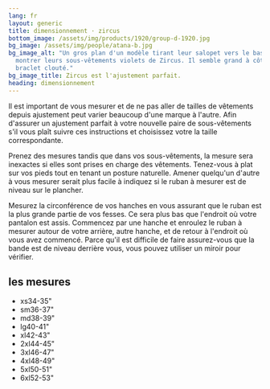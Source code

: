 ```yaml
---
lang: fr
layout: generic
title: dimensionnement · zircus
bottom_image: /assets/img/products/1920/group-d-1920.jpg
bg_image: /assets/img/people/atana-b.jpg
bg_image_alt: "Un gros plan d'un modèle tirant leur salopet vers le bas pour
  montrer leurs sous-vêtements violets de Zircus. Il semble grand à côté de leur
  braclet clouté."
bg_image_title: Zircus est l'ajustement parfait.
heading: dimensionnement
---
```


Il est important de vous mesurer et de ne pas aller de tailles de vêtements
depuis ajustement peut varier beaucoup d'une marque à l'autre. Afin d'assurer un
ajustement parfait à votre nouvelle paire de sous-vêtements s'il vous plaît
suivre ces instructions et choisissez votre la taille correspondante.

Prenez des mesures tandis que dans vos sous-vêtements, la mesure sera inexactes
si elles sont prises en charge des vêtements. Tenez-vous à plat sur vos pieds
tout en tenant un posture naturelle. Amener quelqu'un d'autre à vous mesurer
serait plus facile à indiquez si le ruban à mesurer est de niveau sur le
plancher.

Mesurez la circonférence de vos hanches en vous assurant que le ruban
est la plus grande partie de vos fesses. Ce sera plus bas que l'endroit où votre
pantalon est assis. Commencez par une hanche et enroulez le ruban à mesurer
autour de votre arrière, autre hanche, et de retour à l'endroit où vous avez
commencé. Parce qu'il est difficile de faire assurez-vous que la bande est de
niveau derrière vous, vous pouvez utiliser un miroir pour vérifier.

<div class="sizing__measurements">
<h2 class="sizing__measurements_heading">les mesures</h2>
  <ul class="sizing__measurements_list">
    <li><span>xs</span>34-35"</li>
    <li><span>sm</span>36-37"</li>
    <li><span>md</span>38-39"</li>
    <li><span>lg</span>40-41"</li>
    <li><span>xl</span>42-43"</li>
    <li><span>2xl</span>44-45"</li>
    <li><span>3xl</span>46-47"</li>
    <li><span>4xl</span>48-49"</li>
    <li><span>5xl</span>50-51"</li>
    <li><span>6xl</span>52-53"</li>
  </ul>
</div>
